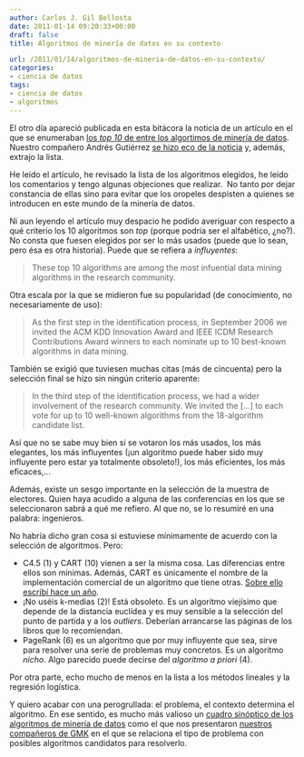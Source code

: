 ```yaml
---
author: Carlos J. Gil Bellosta
date: 2011-01-14 09:20:33+00:00
draft: false
title: Algoritmos de minería de datos en su contexto

url: /2011/01/14/algoritmos-de-mineria-de-datos-en-su-contexto/
categories:
- ciencia de datos
tags:
- ciencia de datos
- algoritmos
---
```


El otro día apareció publicada en esta bitácora la noticia de un artículo en el que se enumeraban [los _top 10_ de entre los algortimos de minería de datos](http://www.datanalytics.com/2011/01/04/¿cuales-son-los-top-10-algoritmos-para-data-mining/). Nuestro compañero Andrés Gutiérrez [se hizo eco de la noticia](http://www.gutierrezandres.com/blog/2011/01/los-algoritmos-mas-utilizados-en-data-mining/) y, además, extrajo la lista.

He leído el artículo, he revisado la lista de los algoritmos elegidos, he leído los comentarios y tengo algunas objeciones que realizar.  No tanto por dejar constancia de ellas sino para evitar que los oropeles despisten a quienes se introducen en este mundo de la minería de datos.

Ni aun leyendo el artículo muy despacio he podido averiguar con respecto a qué criterio los 10 algoritmos son _top_ (porque podría ser el alfabético, ¿no?). No consta que fuesen elegidos por ser lo más usados (puede que lo sean, pero ésa es otra historia). Puede que se refiera a _influyentes_:


>These top 10 algorithms are among the most infuential data mining algorithms in the research community.


Otra escala por la que se midieron fue su popularidad (de conocimiento, no necesariamente de uso):


>As the first step in the identification process, in September 2006 we invited the ACM KDD Innovation Award and IEEE ICDM Research Contributions Award winners to each nominate up to 10 best-known algorithms in data mining.


También se exigió que tuviesen muchas citas (más de cincuenta) pero la selección final se hizo sin ningún criterio aparente:

>In the third step of the identification process, we had a wider involvement of the research community. We invited the [...] to each vote for up to 10 well-known algorithms from the 18-algorithm candidate list.

Así que no se sabe muy bien si se votaron los más usados, los más elegantes, los más influyentes (¡un algoritmo puede haber sido muy influyente pero estar ya totalmente obsoleto!), los más eficientes, los más eficaces,...

Además, existe un sesgo importante en la selección de la muestra de electores. Quien haya acudido a alguna de las conferencias en los que se seleccionaron sabrá a qué me refiero. Al que no, se lo resumiré en una palabra: ingenieros.

No habría dicho gran cosa si estuviese mínimamente de acuerdo con la selección de algoritmos. Pero:



* C4.5 (1) y CART (10) vienen a ser la misma cosa. Las diferencias entre ellos son mínimas. Además, CART es únicamente el nombre de la implementación comercial de un algoritmo que tiene otras. [Sobre ello escribí hace un año](http://analisisydecision.es/sobre-la-historia-de-cart-y-rpart/).
* ¡No uséis k-medias (2)! Está obsoleto. Es un algoritmo viejísimo que depende de la distancia euclídea y es muy sensible a la selección del punto de partida y a los _outliers_. Deberían arrancarse las páginas de los libros que lo recomiendan.
* PageRank (6) es un algoritmo que por muy influyente que sea, sirve para resolver una serie de problemas muy concretos. Es un algoritmo _nicho_. Algo parecido puede decirse del _algoritmo a priori_ (4).

Por otra parte, echo mucho de menos en la lista a los métodos lineales y la regresión logística.

Y quiero acabar con una perogrullada: el problema, el contexto determina el algoritmo. En ese sentido, es mucho más valioso un [cuadro sinóptico de los algoritmos de minería de datos](http://chem-eng.utoronto.ca/~datamining/dmc/data_mining_map.htm) como el que nos presentaron [nuestros compañeros de GMK](http://geomarketingspain.blogspot.com/2010/12/data-mining-documento-data-mining-map.html) en el que se relaciona el tipo de problema con posibles algoritmos candidatos para resolverlo.
